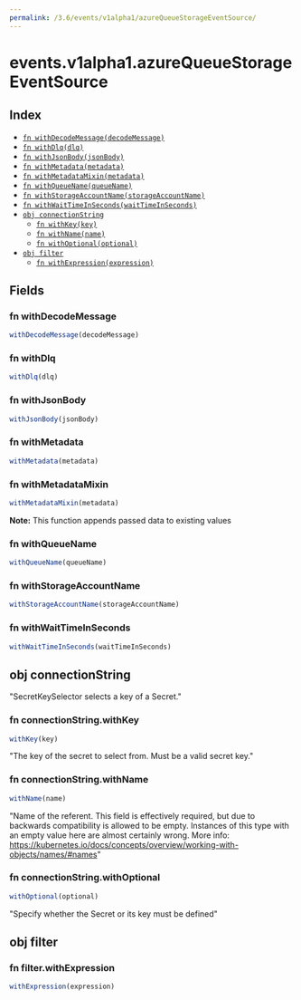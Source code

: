 ```yaml
---
permalink: /3.6/events/v1alpha1/azureQueueStorageEventSource/
---
```


# events.v1alpha1.azureQueueStorageEventSource



## Index

* [`fn withDecodeMessage(decodeMessage)`](#fn-withdecodemessage)
* [`fn withDlq(dlq)`](#fn-withdlq)
* [`fn withJsonBody(jsonBody)`](#fn-withjsonbody)
* [`fn withMetadata(metadata)`](#fn-withmetadata)
* [`fn withMetadataMixin(metadata)`](#fn-withmetadatamixin)
* [`fn withQueueName(queueName)`](#fn-withqueuename)
* [`fn withStorageAccountName(storageAccountName)`](#fn-withstorageaccountname)
* [`fn withWaitTimeInSeconds(waitTimeInSeconds)`](#fn-withwaittimeinseconds)
* [`obj connectionString`](#obj-connectionstring)
  * [`fn withKey(key)`](#fn-connectionstringwithkey)
  * [`fn withName(name)`](#fn-connectionstringwithname)
  * [`fn withOptional(optional)`](#fn-connectionstringwithoptional)
* [`obj filter`](#obj-filter)
  * [`fn withExpression(expression)`](#fn-filterwithexpression)

## Fields

### fn withDecodeMessage

```ts
withDecodeMessage(decodeMessage)
```



### fn withDlq

```ts
withDlq(dlq)
```



### fn withJsonBody

```ts
withJsonBody(jsonBody)
```



### fn withMetadata

```ts
withMetadata(metadata)
```



### fn withMetadataMixin

```ts
withMetadataMixin(metadata)
```



**Note:** This function appends passed data to existing values

### fn withQueueName

```ts
withQueueName(queueName)
```



### fn withStorageAccountName

```ts
withStorageAccountName(storageAccountName)
```



### fn withWaitTimeInSeconds

```ts
withWaitTimeInSeconds(waitTimeInSeconds)
```



## obj connectionString

"SecretKeySelector selects a key of a Secret."

### fn connectionString.withKey

```ts
withKey(key)
```

"The key of the secret to select from.  Must be a valid secret key."

### fn connectionString.withName

```ts
withName(name)
```

"Name of the referent. This field is effectively required, but due to backwards compatibility is allowed to be empty. Instances of this type with an empty value here are almost certainly wrong. More info: https://kubernetes.io/docs/concepts/overview/working-with-objects/names/#names"

### fn connectionString.withOptional

```ts
withOptional(optional)
```

"Specify whether the Secret or its key must be defined"

## obj filter



### fn filter.withExpression

```ts
withExpression(expression)
```

